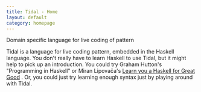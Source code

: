 ```yaml
---
title: Tidal - Home
layout: default
category: homepage
---
```


Domain specific language for live coding of pattern

Tidal is a language for live coding pattern, embedded in the Haskell language. You don't really have to learn Haskell to use Tidal, but it might help to pick up an introduction. You could try Graham Hutton's "Programming in Haskell" or Miran Lipovača's [Learn you a Haskell for Great Good](http://learnyouahaskell.com/ "which has a free online version") . Or, you could just try learning enough syntax just by playing around with Tidal.